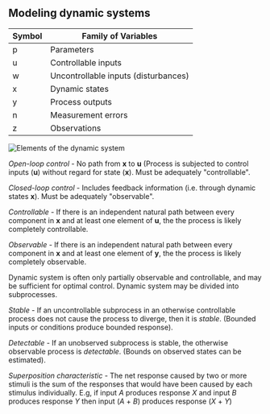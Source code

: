 


## Modeling dynamic systems

|Symbol|Family of Variables |
|--|--|
| p | Parameters |
| u | Controllable inputs |
| w | Uncontrollable inputs (disturbances) |
| x | Dynamic states |
| y | Process outputs |
| n | Measurement errors |
| z | Observations |

![Elements of the dynamic system](https://i.imgur.com/0DrXTYH.png)

*Open-loop control* - No path from **x** to **u** (Process is subjected to control inputs (**u**) without regard for state (**x**). Must be adequately "controllable".

*Closed-loop control* - Includes feedback information (i.e. through dynamic states **x**). Must be adequately "observable".

*Controllable* - If there is an independent natural path between every component in **x** and at least one element of **u**, the the process is likely completely controllable.

*Observable* - If there is an independent natural path between every component in **x** and at least one element of **y**, the the process is likely completely observable.

Dynamic system is often only partially observable and controllable, and may be sufficient for optimal control. 
Dynamic system may be divided into subprocesses.

*Stable* - If an uncontrollable subprocess in an otherwise controllable process does not cause the process to diverge, then it is *stable*. (Bounded inputs or conditions produce bounded response).

*Detectable* - If an unobserved subprocess is stable, the otherwise observable process is *detectable*. (Bounds on observed states can be estimated).

*Superposition characteristic* - The net response caused by two or more stimuli is the sum of the responses that would have been caused by each stimulus individually. E.g, if input _A_ produces response _X_ and input _B_ produces response _Y_ then input (_A_ + _B_) produces response (_X_ + _Y_)
<!--stackedit_data:
eyJoaXN0b3J5IjpbLTMxMTA4NDEyNCw3NjI1MDc0NDYsLTQ0Mz
AwNzA0MCwxODIzNDQ2ODQxLC04NzU5NjY2ODksNzMwOTk4MTE2
XX0=
-->